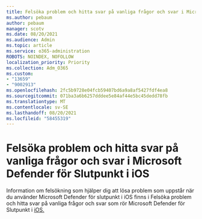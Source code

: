 ```yaml
---
title: Felsöka problem och hitta svar på vanliga frågor och svar i Microsoft Defender för Slutpunkt i iOS
ms.author: pebaum
author: pebaum
manager: scotv
ms.date: 08/20/2021
ms.audience: Admin
ms.topic: article
ms.service: o365-administration
ROBOTS: NOINDEX, NOFOLLOW
localization_priority: Priority
ms.collection: Adm_O365
ms.custom:
- "13659"
- "9002913"
ms.openlocfilehash: 2fc5b9728e04fcb59407bd6a9a8af5427fdf4ea8
ms.sourcegitcommit: 071ba3a6b6257dddee5e84af44e5bc45dedd78fb
ms.translationtype: MT
ms.contentlocale: sv-SE
ms.lasthandoff: 08/20/2021
ms.locfileid: "58455319"
---
```

# <a name="troubleshoot-issues-and-find-answers-to-faqs-on-microsoft-defender-for-endpoint-on-ios"></a>Felsöka problem och hitta svar på vanliga frågor och svar i Microsoft Defender för Slutpunkt i iOS

Information om felsökning som hjälper dig att lösa problem som uppstår när du använder Microsoft Defender för slutpunkt i iOS finns i Felsöka problem och hitta svar på vanliga frågor och svar som rör Microsoft Defender för Slutpunkt i [iOS.](https://docs.microsoft.com/microsoft-365/security/defender-endpoint/ios-troubleshoot)